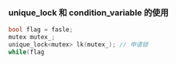 ### unique_lock 和 condition_variable 的使用
```c
bool flag = fasle;
mutex mutex_;
unique_lock<mutex> lk(mutex_); // 申请锁
while(flag
```
